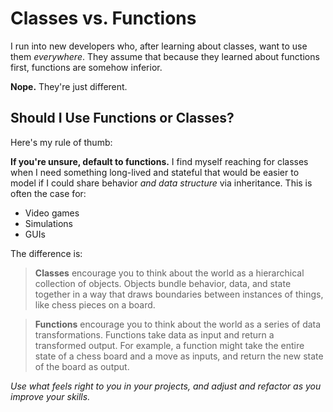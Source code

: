 # Classes vs. Functions

I run into new developers who, after learning about classes, want to use them _everywhere_. They assume that because they learned about functions first, functions are somehow inferior.

**Nope.** They're just different.

## Should I Use Functions or Classes?

Here's my rule of thumb:

**If you're unsure, default to functions.** I find myself reaching for classes when I need something long-lived and stateful that would be easier to model if I could share behavior _and data structure_ via inheritance. This is often the case for:

- Video games
- Simulations
- GUIs

The difference is:

> **Classes** encourage you to think about the world as a hierarchical collection of objects. Objects bundle behavior, data, and state together in a way that draws boundaries between instances of things, like chess pieces on a board.

> **Functions** encourage you to think about the world as a series of data transformations. Functions take data as input and return a transformed output. For example, a function might take the entire state of a chess board and a move as inputs, and return the new state of the board as output.

_Use what feels right to you in your projects, and adjust and refactor as you improve your skills._